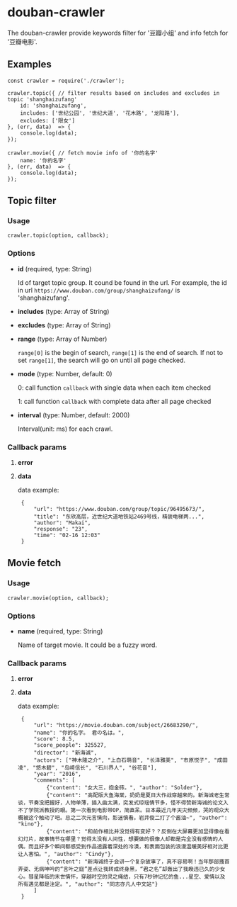 # douban-crawler

The douban-crawler provide keywords filter for '豆瓣小组' and info fetch for '豆瓣电影'.


## Examples

	const crawler = require('./crawler');

	crawler.topic({ // filter results based on includes and excludes in topic 'shanghaizufang'
	    id: 'shanghaizufang',
	    includes: ['世纪公园', '世纪大道', '花木路', '龙阳路'],
	    excludes: ['限女']
	}, (err, data)  => {
	    console.log(data);
	});

	crawler.movie({ // fetch movie info of '你的名字'
    	name: '你的名字'
	}, (err, data)  => {
	    console.log(data);
	});



## Topic filter

### Usage

	crawler.topic(option, callback);

### Options

* **id** (required, type: String)

	Id of target topic group. It cound be found in the url.
	For example, the id in url `https://www.douban.com/group/shanghaizufang/` is 'shanghaizufang'.

* **includes** (type: Array of String)

* **excludes** (type: Array of String)

* **range** (type: Array of Number)

	`range[0]` is the begin of search, `range[1]` is the end of search. If not to set `range[1]`, the search will go on until all page checked.

* **mode** (type: Number, default: 0)

	0: call function `callback` with single data when each item checked

	1: call function `callback` with complete data after all page checked

* **interval** (type: Number, default: 2000)

	Interval(unit: ms) for each crawl.

### Callback params

1. **error**

2. **data**

	data example:

		{
			"url": "https://www.douban.com/group/topic/96495673/",
			"title": "东欣高层，近世纪大道地铁站2469号线，精装电梯两...",
			"author": "Makai",
			"response": "23",
			"time": "02-16 12:03"
		}


## Movie fetch

### Usage

	crawler.movie(option, callback);

### Options

* **name** (required, type: String)

	Name of target movie. It could be a fuzzy word.

### Callback params

1. **error**

2. **data**

	data example:
		
		{
			"url": "https://movie.douban.com/subject/26683290/",
			"name": "你的名字。 君の名は。",
			"score": 8.5,
			"score_people": 325527,
			"director": "新海诚",
			"actors": ["神木隆之介", "上白石萌音", "长泽雅美", "市原悦子", "成田凌", "悠木碧", "岛崎信长", "石川界人", "谷花音"],
			"year": "2016",
			"comments": [
				{"content": "女大三，抱金砖。", "author": "Solder"},
				{"content": "高配版大鱼海棠，奶奶是夏日大作战穿越来的。新海诚老生常谈，节奏没把握好，人物单薄，插入曲太满，突发式琼瑶情节多，怪不得赞新海诚的论文入不了学院派教授的眼。第一次看到电影带OP，简直呆。日本最近几年天灾频频，哭的观众大概被这个触动了吧。总之二次元言情向，影迷慎看。岩井俊二打了个酱油~", "author": "kino"},
				{"content": "和前作相比并没觉得有变好？？反倒在大屏幕更加显得像在看幻灯片，故事情节在哪里？觉得太没有人间性，想要做的很像人却都是完全没有感情的人偶。而且好多个瞬间都感受到作品透露着深处的冷漠，和表面包装的浪漫温暖美好相对比更让人害怕。", "author": "Cindy"},
				{"content": "新海诚终于会讲一个复杂故事了，真不容易啊！当年那部搔首弄姿、无病呻吟的“言叶之庭”差点让我转成终身黑，“君之名”却轰出了我睽违已久的少女心。彗星降临的末世情怀，穿越时空的灵之绳结，只有7秒钟记忆的鱼...星空、爱情以及所有遇见都是注定。", "author": "同志亦凡人中文站"}
			]
		}



	







	
	

	



	

	


	
